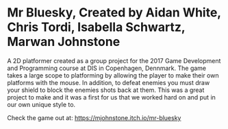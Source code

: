 # Mr Bluesky, Created by Aidan White, Chris Tordi, Isabella Schwartz, Marwan Johnstone

A 2D platformer created as a group project for the 2017 Game Development and Programming course at DIS in 
Copenhagen, Dennmark. The game takes a large scope to platforming by allowing the player to make their own
platforms with the mouse. In addition, to defeat enemies you must draw your shield to block the enemies shots back at them. 
This was a great project to make and it was a first for us that we worked hard on and put in our own unique style to. 

Check the game out at: https://mjohnstone.itch.io/mr-bluesky
